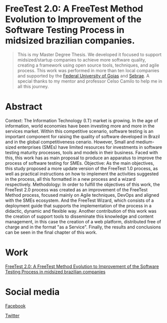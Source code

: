 # FreeTest 2.0: A FreeTest Method Evolution to Improvement of the Software Testing Process in midsized brazilian companies.

> This is my Master Degree Thesis. We developed it focused to support midsized/startup companies to achieve
> more software quality, creating a framework using open source tools, techniques, and agile process. 
> This work was performed in more than ten local companies and supported by the [Federal University of Goias](https://ufg.br/) and [Sebrae](http://www.sebrae.com.br/sites/PortalSebrae).
> A special thanks to my mentor and professor Celso Camilo to help me in all this journey.


# Abstract

Context: The Information Technology (I.T) market is growing. In the age of information, world economies have been investing more and more in the services market. Within this
competitive scenario, software testing is an important component for raising the quality
of software developed in Brazil and in the global competitiveness cenario. However,
Small and medium-sized enterprises (SMEs) have limited resources for investments in
software testing maturity processes, tools and models in their business. Faced with this,
this work has as main proposal to produce an apparatus to improve the process of software
testing for SMEs. Objective: As the main objectives, this study proposed a more update
version of the FreeTest 1.0 process, as well as practical instructions on how to implement
the activities suggested in the process, all this formatted in a new process and a wizard
respectively. Methodology: In order to fulfill the objectives of this work, the FreeTest 2.0
process was created as an improvement of the FreeTest Method process, focused mainly
on Agile techniques, DevOps and aligned with the SMEs ecosystem. And the FreeTest
Wizard, which consists of a deployment guide that supports the implementation of the
process in a didactic, dynamic and flexible way. Another contribution of this work was
the creation of support tools to disseminate this knowledge and content management, in
this case the creation of a web platform, distributed free of charge and in the format "as
a Service". Finally, the results and conclusions can be seen in the final chapter of this
work.


# Work

[FreeTest 2.0: A FreeTest Method Evolution to Improvement of the Software Testing Process in midsized brazilian companies](http://repositorio.bc.ufg.br/tede/handle/tede/7741)

# Social media

[Facebook](https://www.facebook.com/freetestGO/)

[Twitter](https://twitter.com/freetestgo)
